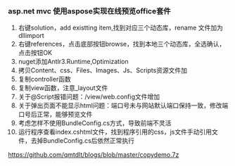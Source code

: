 ### asp.net mvc 使用aspose实现在线预览office套件

1. 右键solution，add existting item,找到对应三个动态库，rename 文件加为dllimport
2. 右键references，点击底部按钮browse，找到本地三个动态库，全选确认，点击按钮OK
3. nuget添加Antlr3.Runtime,Optimization
4. 拷贝Content、css、Files、Images、Js、Scripts资源文件加
5. 复制controller函数
6. 复制view函数，注意_layout文件
7. 关于@Script报错问题：/view/web.config文件增加<add namespace="System.Web.Optimization"/>
8. 关于弹出页面不能显示html问题：端口号未与网站默认端口保持一致，修改端口号后正常，能够预览文件
9. 考虑怎样不使用BundleConfig.cs方式，导致前端不灵活
10. 运行程序查看index.cshtml文件，找到程序引用的css，js文件手动引用文件，去掉BundleConfig.cs后依然正常执行

https://github.com/qmtdlt/blogs/blob/master/copydemo.7z
